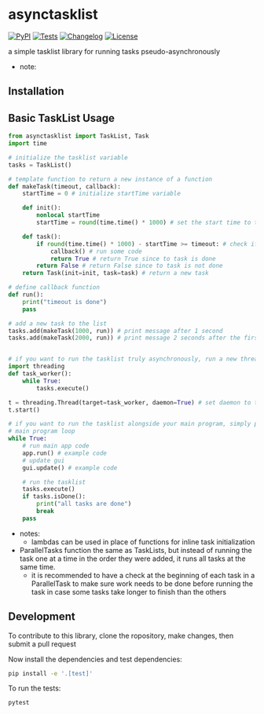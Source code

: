 <!--

steps to build:

 - increment build number
 - run `python3 -m pip wheel ./`

-->

# asynctasklist

[![PyPI](https://img.shields.io/pypi/v/asynctasklist.svg)](https://pypi.org/project/asynctasklist/)
[![Tests](https://github.com/moojor224/asynctasklist/actions/workflows/test.yml/badge.svg)](https://github.com/moojor224/asynctasklist/actions/workflows/test.yml)
[![Changelog](https://img.shields.io/github/v/release/moojor224/asynctasklist?include_prereleases&label=changelog)](https://github.com/moojor224/asynctasklist/releases)
[![License](https://img.shields.io/badge/license-Apache%202.0-blue.svg)](https://github.com/moojor224/asynctasklist/blob/main/LICENSE)

a simple tasklist library for running tasks pseudo-asynchronously
 - note: 

## Installation

<!-- Install this library using `pip`:
```bash
pip install asynctasklist
``` -->


## Basic TaskList Usage


```python
from asynctasklist import TaskList, Task
import time

# initialize the tasklist variable
tasks = TaskList()

# template function to return a new instance of a function
def makeTask(timeout, callback):
    startTime = 0 # initialize startTime variable

    def init():
        nonlocal startTime
        startTime = round(time.time() * 1000) # set the start time to the time when this task is first run

    def task():
        if round(time.time() * 1000) - startTime >= timeout: # check if timeout duration has passed
            callback() # run some code
            return True # return True since to task is done
        return False # return False since to task is not done
    return Task(init=init, task=task) # return a new task

# define callback function
def run():
    print("timeout is done")
    pass

# add a new task to the list
tasks.add(makeTask(1000, run)) # print message after 1 second
tasks.add(makeTask(2000, run)) # print message 2 seconds after the first message


# if you want to run the tasklist truly asynchronously, run a new thread before the main program loop
import threading
def task_worker():
    while True:
        tasks.execute()

t = threading.Thread(target=task_worker, daemon=True) # set daemon to true to stop thread when program ends
t.start()

# if you want to run the tasklist alongside your main program, simply put `task.execute()` in the main program loop
# main program loop
while True:
    # run main app code
    app.run() # example code
    # update gui
    gui.update() # example code

    # run the tasklist
    tasks.execute()
    if tasks.isDone():
        print("all tasks are done")
        break
    pass

```

 - notes:
   - lambdas can be used in place of functions for inline task initialization
 - ParallelTasks function the same as TaskLists, but instead of running the task one at a time in the order they were added, it runs all tasks at the same time.
   - it is recommended to have a check at the beginning of each task in a ParallelTask to make sure work needs to be done before running the task in case some tasks take longer to finish than the others

## Development

To contribute to this library, clone the ropository, make changes, then submit a pull request
<!-- ```bash
cd asynctasklist
python -m venv venv
source venv/bin/activate
``` -->
Now install the dependencies and test dependencies:
```bash
pip install -e '.[test]'
```
To run the tests:
```bash
pytest
```
